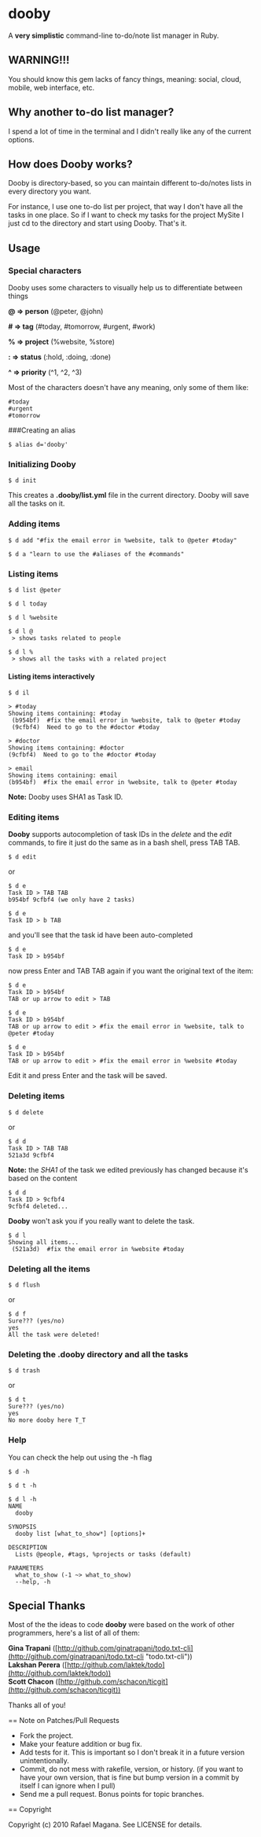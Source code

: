 dooby
=====

A **very simplistic** command-line to-do/note list manager in Ruby.

WARNING!!!
-------

You should know this gem lacks of fancy things, meaning: social, cloud, mobile, web interface, etc.

Why another to-do list manager?
----

I spend a lot of time in the terminal and I didn't really like any of the current options.

How does Dooby works?
---------------------

Dooby is directory-based, so you can maintain different to-do/notes lists in every directory you want.

For instance, I use one to-do list per project, that way I don't have all the tasks in one place. So if I want to check my tasks for the project MySite I just cd to the directory and start using Dooby. That's it.

Usage
-----

### Special characters

Dooby uses some characters to visually help us to differentiate between things

**@ => person**   (@peter, @john)  

**# => tag** 	  (#today, #tomorrow, #urgent, #work)  

**% => project**  (%website, %store)  

**: => status**   (:hold, :doing, :done)  

**^ => priority** (^1, ^2, ^3)  

Most of the characters doesn't have any meaning, only some of them like:

	#today
	#urgent
	#tomorrow

###Creating an alias

	$ alias d='dooby'

### Initializing Dooby

	$ d init

This creates a **.dooby/list.yml** file in the current directory. Dooby will save all the tasks on it.

### Adding items

	$ d add "#fix the email error in %website, talk to @peter #today"
	
	$ d a "learn to use the #aliases of the #commands"

### Listing items

	$ d list @peter

	$ d l today
	
	$ d l %website
	
	$ d l @
	 > shows tasks related to people

	$ d l %
	 > shows all the tasks with a related project
	
#### Listing items interactively 
	
	$ d il
	
	> #today
	Showing items containing: #today
	 (b954bf)  #fix the email error in %website, talk to @peter #today
	 (9cfbf4)  Need to go to the #doctor #today
	
	> #doctor
	Showing items containing: #doctor
	(9cfbf4)  Need to go to the #doctor #today
	
	> email
	Showing items containing: email
	(b954bf)  #fix the email error in %website, talk to @peter #today

**Note:** Dooby uses SHA1 as Task ID.

### Editing items

**Dooby** supports autocompletion of task IDs in the *delete* and the *edit* commands, to fire it just do the same as in a bash shell, press TAB TAB.

	$ d edit
	
or
	
	$ d e
	Task ID > TAB TAB
	b954bf 9cfbf4 (we only have 2 tasks)

	$ d e
	Task ID > b TAB

and you'll see that the task id have been auto-completed

	$ d e
	Task ID > b954bf

now press Enter and TAB TAB again if you want the original text of the item:

	$ d e
	Task ID > b954bf
	TAB or up arrow to edit > TAB

	$ d e
	Task ID > b954bf
	TAB or up arrow to edit > #fix the email error in %website, talk to @peter #today

	$ d e
	Task ID > b954bf
	TAB or up arrow to edit > #fix the email error in %website #today
	
Edit it and press Enter and the task will be saved.

### Deleting items

	$ d delete
	
or
	
	$ d d
	Task ID > TAB TAB
	521a3d 9cfbf4
	
**Note:** the *SHA1* of the task we edited previously has changed because it's based on the content

	$ d d
	Task ID > 9cfbf4
	9cfbf4 deleted...

**Dooby** won't ask you if you really want to delete the task.

	$ d l
	Showing all items...
	 (521a3d)  #fix the email error in %website #today

### Deleting all the items
	
	$ d flush
	
or

	$ d f
	Sure??? (yes/no)
	yes
	All the task were deleted!

### Deleting the **.dooby** directory and all the tasks

	$ d trash

or

	$ d t
	Sure??? (yes/no)
	yes
	No more dooby here T_T
	
### Help

You can check the help out using the -h flag

	$ d -h
	
	$ d t -h
	
	$ d l -h
	NAME
	  dooby

	SYNOPSIS
	  dooby list [what_to_show*] [options]+

	DESCRIPTION
	  Lists @people, #tags, %projects or tasks (default)

	PARAMETERS
	  what_to_show (-1 ~> what_to_show) 
	  --help, -h 
	

Special Thanks
--------------

Most of the the ideas to code **dooby** were based on the work of other programmers, here's a list of all of them:

**Gina Trapani** ([http://github.com/ginatrapani/todo.txt-cli](http://github.com/ginatrapani/todo.txt-cli "todo.txt-cli"))  
**Lakshan Perera** ([http://github.com/laktek/todo](http://github.com/laktek/todo))  
**Scott Chacon** ([http://github.com/schacon/ticgit](http://github.com/schacon/ticgit))

Thanks all of you!

== Note on Patches/Pull Requests
 
* Fork the project.
* Make your feature addition or bug fix.
* Add tests for it. This is important so I don't break it in a
  future version unintentionally.
* Commit, do not mess with rakefile, version, or history.
  (if you want to have your own version, that is fine but bump version in a commit by itself I can ignore when I pull)
* Send me a pull request. Bonus points for topic branches.

== Copyright

Copyright (c) 2010 Rafael Magana. See LICENSE for details.
